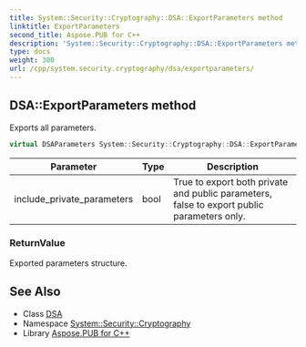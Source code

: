 ```yaml
---
title: System::Security::Cryptography::DSA::ExportParameters method
linktitle: ExportParameters
second_title: Aspose.PUB for C++
description: 'System::Security::Cryptography::DSA::ExportParameters method. Exports all parameters in C++.'
type: docs
weight: 300
url: /cpp/system.security.cryptography/dsa/exportparameters/
---
```

## DSA::ExportParameters method


Exports all parameters.

```cpp
virtual DSAParameters System::Security::Cryptography::DSA::ExportParameters(bool include_private_parameters)=0
```


| Parameter | Type | Description |
| --- | --- | --- |
| include_private_parameters | bool | True to export both private and public parameters, false to export public parameters only. |

### ReturnValue

Exported parameters structure.

## See Also

* Class [DSA](../)
* Namespace [System::Security::Cryptography](../../)
* Library [Aspose.PUB for C++](../../../)
